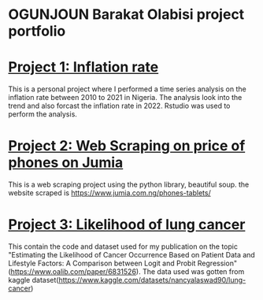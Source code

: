 # OGUNJOUN Barakat Olabisi project portfolio
# [Project 1: Inflation rate](https://github.com/Mojisibe/Inflation-rate)
This is a personal project where I performed a time series analysis on the inflation rate between 2010 to 2021 in Nigeria. The analysis look into the trend and also forcast the inflation rate in 2022. Rstudio was used to perform the analysis.

# [Project 2: Web Scraping on price of phones on Jumia](https://github.com/Mojisibe/Phone-price)
This is a web scraping project using the python library, beautiful soup. the website scraped is https://www.jumia.com.ng/phones-tablets/

# [Project 3: Likelihood of lung cancer](https://github.com/Mojisibe/Lung-Cancer)
This contain the code and dataset used for my publication on the topic "Estimating the Likelihood of Cancer Occurrence Based on Patient Data and Lifestyle Factors: A Comparison between Logit and Probit Regression"(https://www.oalib.com/paper/6831526). The data used was gotten from kaggle dataset(https://www.kaggle.com/datasets/nancyalaswad90/lung-cancer)

